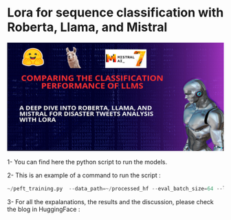 # Lora for sequence classification with Roberta, Llama, and Mistral

![Thumbnail](Thumbnail.png)


1- You can find here the python script to run the models. 

2- This is an example of a command to run the script :

```python
~/peft_training.py  --data_path=~/processed_hf --eval_batch_size=64 --lora_alpha=64 --lora_bias=none --lora_dropout=0.07398992286835075 --lora_rank=16 --lr=0.00013709255662608955 --max_length=512 --model_name=meta-llama/Llama-2-7b-hf --num_epochs=10 --output_path=~/llama-2-7b-hf-lora-token-classification --train_batch_size=16 --weight_decay=0.005808018858604934 --set_pad_id
```

3- For all the expalanations, the results and the discussion, please check the blog in HuggingFace :
